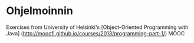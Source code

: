 # Ohjelmoinnin
Exercises from University of Helsinki's [Object-Oriented Programming with Java] (http://moocfi.github.io/courses/2013/programming-part-1/) MOOC
